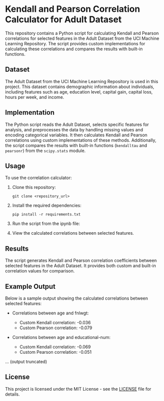 # Kendall and Pearson Correlation Calculator for Adult Dataset

This repository contains a Python script for calculating Kendall and Pearson correlations for selected features in the Adult Dataset from the UCI Machine Learning Repository. The script provides custom implementations for calculating these correlations and compares the results with built-in functions.

## Dataset

The Adult Dataset from the UCI Machine Learning Repository is used in this project. This dataset contains demographic information about individuals, including features such as age, education level, capital gain, capital loss, hours per week, and income.

## Implementation

The Python script reads the Adult Dataset, selects specific features for analysis, and preprocesses the data by handling missing values and encoding categorical variables. It then calculates Kendall and Pearson correlations using custom implementations of these methods. Additionally, the script compares the results with built-in functions (`kendalltau` and `pearsonr`) from the `scipy.stats` module.

## Usage

To use the correlation calculator:

1. Clone this repository:

   ```
   git clone <repository_url>
   ```

2. Install the required dependencies:

   ```
   pip install -r requirements.txt
   ```

3. Run the script from the ipynb file:

4. View the calculated correlations between selected features.

## Results

The script generates Kendall and Pearson correlation coefficients between selected features in the Adult Dataset. It provides both custom and built-in correlation values for comparison.

## Example Output

Below is a sample output showing the calculated correlations between selected features:

- Correlations between age and fnlwgt:
  - Custom Kendall correlation: -0.036
  - Custom Pearson correlation: -0.079

- Correlations between age and educational-num:
  - Custom Kendall correlation: -0.069
  - Custom Pearson correlation: -0.051

... (output truncated)

## License

This project is licensed under the MIT License - see the [LICENSE](LICENSE) file for details.
```
